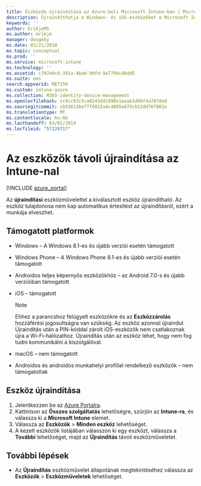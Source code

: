```yaml
---
title: Eszközök újraindítása az Azure-beli Microsoft Intune-ban | Microsoft Docs
description: Újraindíthatja a Windows- és iOS-eszközöket a Microsoft Intune használatával az Azure Portalon az Újraindítás távoli művelettel.
keywords: ''
author: ErikjeMS
ms.author: erikje
manager: dougeby
ms.date: 03/21/2018
ms.topic: conceptual
ms.prod: ''
ms.service: microsoft-intune
ms.technology: ''
ms.assetid: c707e0c4-391a-4bad-9dfd-9a7799c48dd5
ms.suite: ems
search.appverid: MET150
ms.custom: intune-azure
ms.collection: M365-identity-device-management
ms.openlocfilehash: cc9cc03c5ca0243d41990e1aeab1d9bf4a707de8
ms.sourcegitcommit: cb93613bef7f6015a4c4095e875cb12dd76f002e
ms.translationtype: MT
ms.contentlocale: hu-HU
ms.lasthandoff: 03/02/2019
ms.locfileid: "57229717"
---
```

# <a name="remotely-restart-devices-with-intune"></a>Az eszközök távoli újraindítása az Intune-nal


[!INCLUDE [azure_portal](./includes/azure_portal.md)]

Az **újraindítási** eszközművelettel a kiválasztott eszköz újraindítható. Az eszköz tulajdonosa nem kap automatikus értesítést az újraindításról, ezért a munkája elveszhet.

## <a name="supported-platforms"></a>Támogatott platformok

- Windows – A Windows 8.1-es és újabb verziói esetén támogatott
- Windows Phone – A Windows Phone 8.1-es és újabb verziói esetén támogatott
- Androidos teljes képernyős eszközökhöz – az Android 7.0-s és újabb verzióiban támogatott
- iOS – támogatott

    > [!Note]  
    > Ehhez a parancshoz felügyelt eszközökre és az **Eszközzárolás** hozzáférési jogosultságra van szükség. Az eszköz azonnal újraindul. Újraindítás után a PIN-kóddal zárolt iOS-eszközök nem csatlakoznak újra a Wi-Fi-hálózathoz. Újraindítás után az eszköz lehet, hogy nem fog tudni kommunikálni a kiszolgálóval.
- macOS – nem támogatott
- Androidos és androidos munkahelyi profillal rendelkező eszközök – nem támogatottak

## <a name="restart-a-device"></a>Eszköz újraindítása

1. Jelentkezzen be az [Azure Portalra](https://portal.azure.com).
2. Kattintson az **Összes szolgáltatás** lehetőségre, szűrjön az **Intune-ra**, és válassza ki a **Microsoft Intune** elemet.
3. Válassza az **Eszközök** > **Minden eszköz** lehetőséget.
4. A kezelt eszközök listájában válasszon ki egy eszközt, válassza a **További** lehetőséget, majd az **Újraindítás** távoli eszközműveletet.

## <a name="next-steps"></a>További lépések

- Az **Újraindítás** eszközművelet állapotának megtekintéséhez válassza az **Eszközök** > **Eszközműveletek** lehetőséget.

